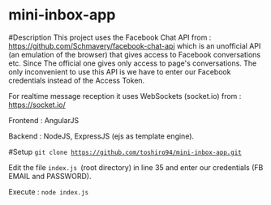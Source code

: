 # mini-inbox-app

#Description
This project uses the Facebook Chat API from : https://github.com/Schmavery/facebook-chat-api
which is an unofficial API (an emulation of the browser) that gives access to Facebook conversations etc. 
Since The official one gives only access to page's conversations. 
The only inconvenient to use this API is we have to enter our Facebook credentials instead of the Access Token.

For realtime message reception it uses WebSockets (socket.io) from : https://socket.io/

Frontend : AngularJS

Backend : NodeJS, ExpressJS (ejs as template engine).


#Setup
<code>git clone https://github.com/toshiro94/mini-inbox-app.git</code>

Edit the file <code>index.js </code>(root directory) in line 35 and enter our credentials (FB EMAIL and PASSWORD).

Execute : <code>node index.js</code>





